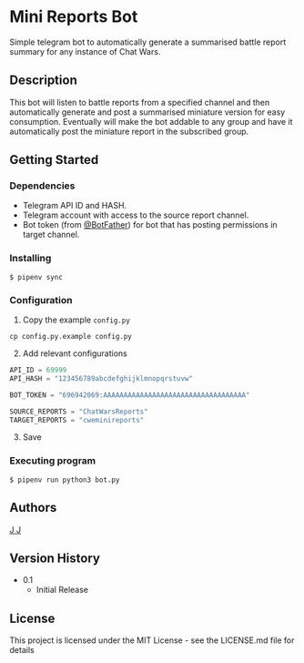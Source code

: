 # Mini Reports Bot

Simple telegram bot to automatically generate a summarised battle report summary for any instance of Chat Wars.

## Description

This bot will listen to battle reports from a specified channel and then automatically generate and post a summarised miniature version for easy consumption. Eventually will make the bot addable to any group and have it automatically post the miniature report in the subscribed group.

## Getting Started

### Dependencies

* Telegram API ID and HASH.
* Telegram account with access to the source report channel.
* Bot token (from [@BotFather](https://t.me/botfather)) for bot that has posting permissions in target channel.

### Installing

```
$ pipenv sync
```

### Configuration

1. Copy the example `config.py`
```
cp config.py.example config.py
```
2. Add relevant configurations
```python
API_ID = 69999
API_HASH = "123456789abcdefghijklmnopqrstuvw"

BOT_TOKEN = "696942069:AAAAAAAAAAAAAAAAAAAAAAAAAAAAAAAAAAA"

SOURCE_REPORTS = "ChatWarsReports"
TARGET_REPORTS = "cweminireports"
```
3. Save 

### Executing program

```
$ pipenv run python3 bot.py
```

## Authors

[J J](https://t.me/smtgthot)

## Version History
* 0.1
    * Initial Release

## License

This project is licensed under the MIT License - see the LICENSE.md file for details
